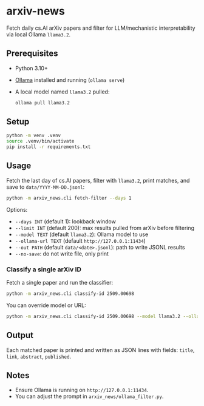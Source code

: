 # arxiv-news

Fetch daily cs.AI arXiv papers and filter for LLM/mechanistic interpretability via local Ollama `llama3.2`.

## Prerequisites
- Python 3.10+
- [Ollama](https://ollama.com/) installed and running (`ollama serve`)
- A local model named `llama3.2` pulled:
  
  ```bash
  ollama pull llama3.2
  ```

## Setup
```bash
python -m venv .venv
source .venv/bin/activate
pip install -r requirements.txt
```

## Usage
Fetch the last day of cs.AI papers, filter with `llama3.2`, print matches, and save to `data/YYYY-MM-DD.jsonl`:
```bash
python -m arxiv_news.cli fetch-filter --days 1
```

Options:
- `--days INT` (default 1): lookback window
- `--limit INT` (default 200): max results pulled from arXiv before filtering
- `--model TEXT` (default `llama3.2`): Ollama model to use
- `--ollama-url TEXT` (default `http://127.0.0.1:11434`)
- `--out PATH` (default `data/<date>.jsonl`): path to write JSONL results
- `--no-save`: do not write file, only print

### Classify a single arXiv ID
Fetch a single paper and run the classifier:
```bash
python -m arxiv_news.cli classify-id 2509.00698
```
You can override model or URL:
```bash
python -m arxiv_news.cli classify-id 2509.00698 --model llama3.2 --ollama-url http://127.0.0.1:11434
```

## Output
Each matched paper is printed and written as JSON lines with fields: `title`, `link`, `abstract`, `published`.

## Notes
- Ensure Ollama is running on `http://127.0.0.1:11434`.
- You can adjust the prompt in `arxiv_news/ollama_filter.py`.

